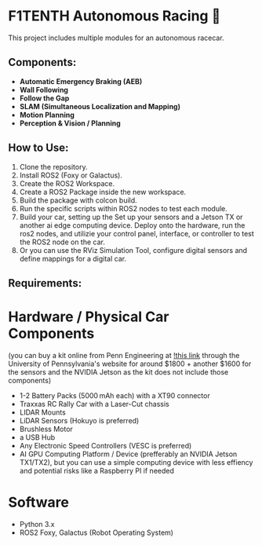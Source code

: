 # F1TENTH Autonomous Racing 🏁

This project includes multiple modules for an autonomous racecar.

##  Components:
- **Automatic Emergency Braking (AEB)**
- **Wall Following**
- **Follow the Gap**
- **SLAM (Simultaneous Localization and Mapping)**
- **Motion Planning**
- **Perception & Vision / Planning**


## How to Use:
1. Clone the repository.
2. Install ROS2 (Foxy or Galactus).
4. Create the ROS2 Workspace.
5. Create a ROS2 Package inside the new workspace.
6. Build the package with colcon build. 
7. Run the specific scripts within ROS2 nodes to test each module.
8. Build your car, setting up the  Set up your sensors and a Jetson TX or another ai edge computing device. Deploy onto the hardware, run the ros2 nodes, and utilizie your control panel, interface, or controller to test the ROS2 node on the car.
9. Or you can use the RViz Simulation Tool, configure digital sensors and define mappings for a digital car.

## Requirements:

# Hardware / Physical Car Components
(you can buy a kit online from Penn Engineering at [!this link](https://racecarj.com/products/racecar-j-robot-f1-tenth-kit) through the University of Pennsylvania's website for around $1800 + another $1600 for the sensors and the NVIDIA Jetson as the kit does not include those components)

- 1-2 Battery Packs (5000 mAh each) with a XT90 connector
- Traxxas RC Rally Car with a Laser-Cut chassis
- LIDAR Mounts
- LiDAR Sensors (Hokuyo is preferred)
- Brushless Motor
- a USB Hub
- Any Electronic Speed Controllers (VESC is preferred)
-  AI GPU Computing Platform / Device (prefferably an NVIDIA Jetson TX1/TX2), but you can use a simple computing device with less effiency and potential risks like a Raspberry PI if needed


# Software
- Python 3.x
- ROS2 Foxy, Galactus (Robot Operating System)
